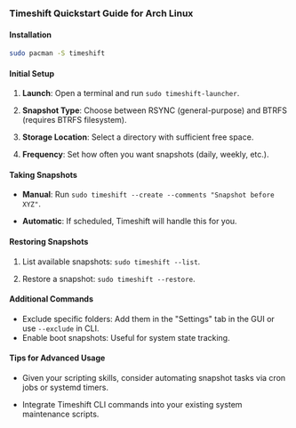 ### Timeshift Quickstart Guide for Arch Linux

#### Installation

```bash
sudo pacman -S timeshift
```

#### Initial Setup

1. **Launch**: Open a terminal and run `sudo timeshift-launcher`.

2. **Snapshot Type**: Choose between RSYNC (general-purpose) and BTRFS (requires
   BTRFS filesystem).

3. **Storage Location**: Select a directory with sufficient free space.

4. **Frequency**: Set how often you want snapshots (daily, weekly, etc.).

#### Taking Snapshots

- **Manual**: Run `sudo timeshift --create --comments "Snapshot before XYZ"`.

- **Automatic**: If scheduled, Timeshift will handle this for you.

#### Restoring Snapshots

1. List available snapshots: `sudo timeshift --list`.

2. Restore a snapshot: `sudo timeshift --restore`.

#### Additional Commands

- Exclude specific folders: Add them in the "Settings" tab in the GUI or use
  `--exclude` in CLI.
- Enable boot snapshots: Useful for system state tracking.

#### Tips for Advanced Usage

- Given your scripting skills, consider automating snapshot tasks via cron jobs
  or systemd timers.

- Integrate Timeshift CLI commands into your existing system maintenance
  scripts.
